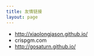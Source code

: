```yaml
---
title: 友情链接
layout: page
---
```


 - http://xiaolongjason.github.io/
 - crispgm.com
 - http://gosaturn.github.io/
